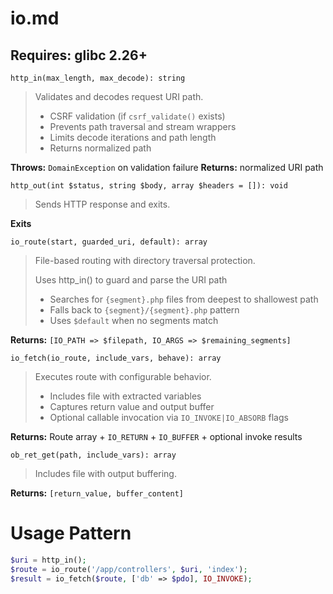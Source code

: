 # io.md
**Requires:** glibc 2.26+
---

`http_in(max_length, max_decode): string`

>Validates and decodes request URI path.
>
>- CSRF validation (if `csrf_validate()` exists)
>- Prevents path traversal and stream wrappers
>- Limits decode iterations and path length
>- Returns normalized path

**Throws:** `DomainException` on validation failure
**Returns:** normalized URI path

`http_out(int $status, string $body, array $headers = []): void`

> Sends HTTP response and exits.

**Exits**

`io_route(start, guarded_uri, default): array`

>File-based routing with directory traversal protection.
> 
>Uses http_in() to guard and parse the URI path 
>- Searches for `{segment}.php` files from deepest to shallowest path
>- Falls back to `{segment}/{segment}.php` pattern
>- Uses `$default` when no segments match

**Returns:** `[IO_PATH => $filepath, IO_ARGS => $remaining_segments]`


`io_fetch(io_route, include_vars, behave): array`

>Executes route with configurable behavior.
>
>- Includes file with extracted variables
>- Captures return value and output buffer
>- Optional callable invocation via `IO_INVOKE|IO_ABSORB` flags

**Returns:** Route array + `IO_RETURN` + `IO_BUFFER` + optional invoke results

`ob_ret_get(path, include_vars): array`

>Includes file with output buffering.

**Returns:** `[return_value, buffer_content]`

# Usage Pattern

```php
$uri = http_in();
$route = io_route('/app/controllers', $uri, 'index');
$result = io_fetch($route, ['db' => $pdo], IO_INVOKE);
```
